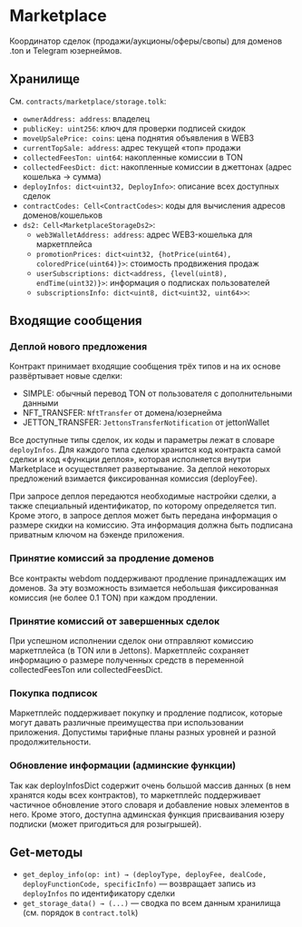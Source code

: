 # Marketplace

Координатор сделок (продажи/аукционы/оферы/свопы) для доменов .ton и Telegram юзернеймов. 

## Хранилище
См. `contracts/marketplace/storage.tolk`:
- `ownerAddress: address`: владелец
- `publicKey: uint256`: ключ для проверки подписей скидок
- `moveUpSalePrice: coins`: цена поднятия объявления в WEB3
- `currentTopSale: address`: адрес текущей «топ» продажи
- `collectedFeesTon: uint64`: накопленные комиссии в TON
- `collectedFeesDict: dict`: накопленные комиссии в джеттонах (адрес кошелька → сумма)
- `deployInfos: dict<uint32, DeployInfo>`: описание всех доступных сделок
- `contractCodes: Cell<ContractCodes>`: коды для вычисления адресов доменов/кошельков
- `ds2: Cell<MarketplaceStorageDs2>`:
  - `web3WalletAddress: address`: адрес WEB3-кошелька для маркетплейса 
  - `promotionPrices: dict<uint32, {hotPrice(uint64), coloredPrice(uint64)}>`: стоимость продвижения продаж 
  - `userSubscriptions: dict<address, {level(uint8), endTime(uint32)}>`: информация о подписках пользователей
  - `subscriptionsInfo: dict<uint8, dict<uint32, uint64>>`: 

## Входящие сообщения

### Деплой нового предложения

Контракт принимает входящие сообщения трёх типов и на их основе развёртывает новые сделки:
- SIMPLE: обычный перевод TON от пользователя с дополнительными данными
- NFT_TRANSFER: `NftTransfer` от домена/юзернейма
- JETTON_TRANSFER: `JettonsTransferNotification` от jettonWallet

Все доступные типы сделок, их коды и параметры лежат в словаре `deployInfos`. Для каждого типа сделки хранится код контракта самой сделки и код «функции деплоя», которая исполняется внутри Marketplace и осуществляет развертывание. За деплой некоторых предложений взимается фиксированная комиссия (deployFee). 

При запросе деплоя передаются необходимые настройки сделки, а также специальный идентификатор, по которому определяется тип. Кроме этого, в запросе деплоя может быть передана информация о размере скидки на комиссию. Эта информация должна быть подписана приватным ключом на бэкенде приложения.

### Принятие комиссий за продление доменов

Все контракты webdom поддерживают продление принадлежащих им доменов. За эту возможность взимается небольшая фиксированная комиссия (не более 0.1 TON) при каждом продлении. 

### Принятие комиссий от завершенных сделок

При успешном исполнении сделок они отправляют комиссию маркетплейса (в TON или в Jettons). Маркетплейс сохраняет информацию о размере полученных средств в переменной collectedFeesTon или collectedFeesDict.

### Покупка подписок

Маркетплейс поддерживает покупку и продление подписок, которые могут давать различные преимущества при использовании приложения. Допустимы тарифные планы разных уровней и разной продолжительности.

### Обновление информации (админские функции)

Так как deployInfosDict содержит очень большой массив данных (в нем хранятся коды всех контрактов), то маркетплейс поддерживает частичное обновление этого словаря и добавление новых элементов в него. Кроме этого, доступна админская функция присваивания юзеру подписки (может пригодиться для розыгрышей).

## Get-методы
- `get_deploy_info(op: int) → (deployType, deployFee, dealCode, deployFunctionCode, specificInfo)` — возвращает запись из `deployInfos` по идентификатору сделки
- `get_storage_data() → (...)` — сводка по всем данным хранилища (см. порядок в `contract.tolk`)

